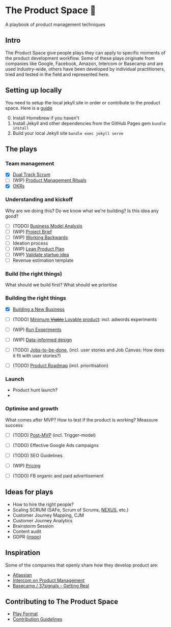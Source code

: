 # 	The Product Space 🚀
A playbook of product management techniques



## Intro
The Product Space give people plays they can apply to specific moments of the product development workflow. Some of these plays originate from companies like Google, Facebook, Amazon, Intercom or Basecamp and are used industry-wide, others have been developed by individual practitioners, tried and tested in the field and represented here.


## Setting up locally
You need to setup the local jekyll site in order or contribute to the product space. Here is a [guide](https://help.github.com/articles/setting-up-your-github-pages-site-locally-with-jekyll/#step-4-build-your-local-jekyll-site)

0. Install Homebrew if you haven't
1. Install Jekyll and other dependencies from the GitHub Pages gem `bundle install`
2. Build your local Jekyll site `bundle exec jekyll serve`


## The plays
### Team management
* [x] [Dual Track Scrum](/plays/dual-track-scrum.md)
* [ ] (WIP) [Product Management Rituals](/plays/product-management-rituals.md)
* [x] [OKRs](/plays/okr.md)

### Understanding and kickoff

Why are we doing this? Do we know what we're building? Is this idea any good?

* [ ] (TODO) [Business Model Analysis](/plays/business-model-analysis.md)
* [ ] (WIP) [Project Brief](/plays/project-brief.md)
* [ ] (WIP) [Working Backwards](/plays/working-backwards.md)
* [ ] Ideation process
* [ ] (WIP) [Lean Product Plan](/plays/lean-product-plan.md)
* [ ] (WIP) [Validate startup idea](/plays/validate-startup-idea.md)
* [ ] Revenue estimation template

### Build (the right things)

What should we build first? What should we prioritise

### Building the right things
* [x] [Building a New Business](/plays/building-new-business.md)
* [ ] (TODO) [Minimum ~~Viable~~ Lovable product](/plays/mvp.md): incl. adwords experiments
* [ ] (WIP) [Run Experiments](/plays/run-experiments.md)
* [ ] (WIP) [Data-informed design](/plays/data-informed-design.md)

* [ ] (TODO) [Jobs-to-be-done](/plays/jobs-to-be-done.md), (incl. user stories and Job Canvas: How does it fit with user stories?)
* [ ] (TODO) [Product Roadmap](/plays/product-roadmap.md) (incl. prioritisation)

### Launch

- Product hunt launch?
-

### Optimise and growth

What comes after MVP? How to test if the product is working? Meassure success

* [ ] (TODO) [Post-MVP](/plays/post-mvp.md) (incl. Trigger-model)
* [ ] (TODO) Effective Google Ads campaigns
* [ ] (TODO) SEO Guidelines
* [ ] (WIP) [Pricing](/plays/pricing.md)
* [ ] (TODO) FB organic and paid advertisement



## Ideas for plays
* How to hire the right people?
* Scaling SCRUM (SAFe, Scrum of Scrums, [NEXUS](https://www.scrum.org/resources/nexus-guide), etc.)
* Customer Journey Mapping, CJM
* Customer Journey Analytics
* Brainstorm Session
* Content audit
* GDPR ([inspo](https://www.hubspot.com/data-privacy/gdpr/hubspot-product-playbook))



## Inspiration
Some of the companies that openly share how they develop product are:
* [Atlassian](https://www.atlassian.com/team-playbook/plays)
* [Intercom on Product Management](https://www.intercom.com/books/product-management)
* [Basecamp / 37signals - Getting Real](https://basecamp.com/about/books/Getting%20Real.pdf)


## Contributing to The Product Space
* [Play Format](/plays/_template.md)
* [Contribution Guidelines](/CONTRIBUTING.md)

